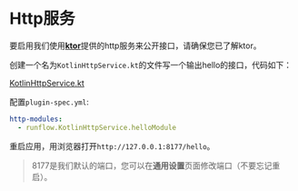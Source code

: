 # Http服务

要启用我们使用[**ktor**](https://ktor.io/docs/welcome.html)提供的http服务来公开接口，请确保您已了解ktor。

创建一个名为`KotlinHttpService.kt`的文件写一个输出hello的接口，代码如下：

[KotlinHttpService.kt](../../jar-plugin-guide/java-demo-plugin/src/main/kotlin/runflow/KotlinHttpService.kt ':include :type=code')

配置`plugin-spec.yml`:

```yaml
http-modules:
  - runflow.KotlinHttpService.helloModule
```

重启应用，用浏览器打开`http://127.0.0.1:8177/hello`。

> 8177是我们默认的端口，您可以在**通用设置**页面修改端口（不要忘记重启）。
